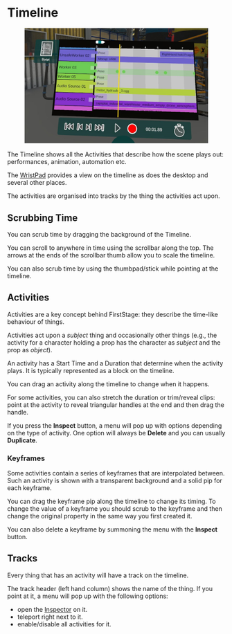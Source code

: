 # Timeline

<figure><img src="../../.gitbook/assets/Warehouse Demo 8 2023-02-09 11-55-57.jpg" alt=""><figcaption></figcaption></figure>

The Timeline shows all the Activities that describe how the scene plays out: performances, animation, automation etc.

The [WristPad](../wristpad/) provides a view on the timeline as does the desktop and several other places.

The activities are organised into tracks by the thing the activities act upon.

## Scrubbing Time

You can scrub time by dragging the background of the Timeline.

You can scroll to anywhere in time using the scrollbar along the top. The arrows at the ends of the scrollbar thumb allow you to scale the timeline.

You can also scrub time by using the thumbpad/stick while pointing at the timeline.

## Activities

Activities are a key concept behind FirstStage: they describe the time-like behaviour of things.&#x20;

Activities act upon a _subject_ thing and occasionally other things (e.g., the activity for a character holding a prop has the character as _subject_ and the prop as _object_).

An activity has a Start Time and a Duration that determine when the activity plays. It is typically represented as a block on the timeline.&#x20;

You can drag an activity along the timeline to change when it happens.

For some activities, you can also stretch the duration or trim/reveal clips: point at the activity to reveal triangular handles at the end and then drag the handle.

If you press the **Inspect** button, a menu will pop up with options depending on the type of activity. One option will always be **Delete** and you can usually **Duplicate**.

### Keyframes

Some activities contain a series of keyframes that are interpolated between. Such an activity is shown with a transparent background and a solid pip for each keyframe.

You can drag the keyframe pip along the timeline to change its timing. To change the value of a keyframe you should scrub to the keyframe and then change the original property in the same way you first created it.

You can also delete a keyframe by summoning the menu with the **Inspect** button.

## Tracks

Every thing that has an activity will have a track on the timeline.

The track header (left hand column) shows the name of the thing. If you point at it, a menu will pop up with the following options:

* open the [Inspector](../working-with-things/inspector.md) on it.
* teleport right next to it.
* enable/disable all activities for it.

##



## &#x20;
